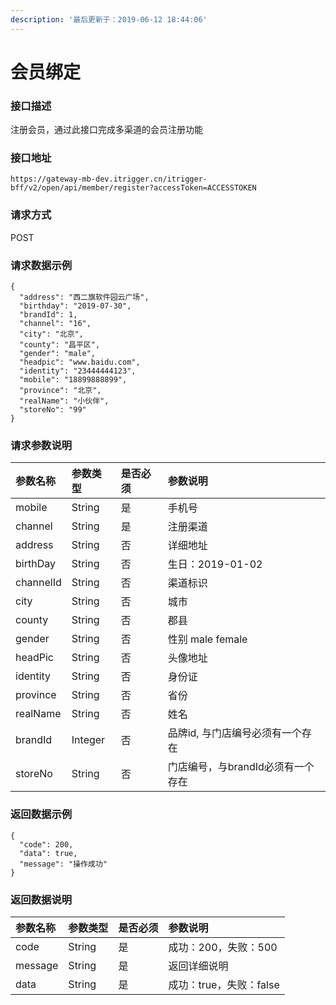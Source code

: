 ```yaml
---
description: '最后更新于：2019-06-12 18:44:06'
---
```


# 会员绑定

### 接口描述

注册会员，通过此接口完成多渠道的会员注册功能

### 接口地址

```text
https://gateway-mb-dev.itrigger.cn/itrigger-bff/v2/open/api/member/register?accessToken=ACCESSTOKEN
```

### 请求方式

POST

### 请求数据示例

```text
{
  "address": "西二旗软件园云广场",
  "birthday": "2019-07-30",
  "brandId": 1,
  "channel": "16",
  "city": "北京",
  "county": "昌平区",
  "gender": "male",
  "headpic": "www.baidu.com",
  "identity": "23444444123",
  "mobile": "18899888899",
  "province": "北京",
  "realName": "小伙伴",
  "storeNo": "99"
}
```

### 请求参数说明

| 参数名称 | 参数类型 | 是否必须 | 参数说明 |
| :--- | :--- | :--- | :--- |
| mobile | String | 是 | 手机号 |
| channel | String | 是 | 注册渠道 |
| address | String | 否 | 详细地址 |
| birthDay | String | 否 | 生日：2019-01-02 |
| channelId | String | 否 | 渠道标识 |
| city | String | 否 | 城市 |
| county | String | 否 | 郡县 |
| gender | String | 否 | 性别 male female |
| headPic | String | 否 | 头像地址 |
| identity | String | 否 | 身份证 |
| province | String | 否 | 省份 |
| realName | String | 否 | 姓名 |
| brandId | Integer | 否 | 品牌id, 与门店编号必须有一个存在 |
| storeNo | String | 否 | 门店编号，与brandId必须有一个存在 |

### 返回数据示例

```text
{
  "code": 200,
  "data": true,
  "message": "操作成功"
}
```

### 返回数据说明

| 参数名称 | 参数类型 | 是否必须 | 参数说明 |
| :--- | :--- | :--- | :--- |
| code | String | 是 | 成功：200，失败：500 |
| message | String | 是 | 返回详细说明 |
| data | String | 是 | 成功：true，失败：false |

